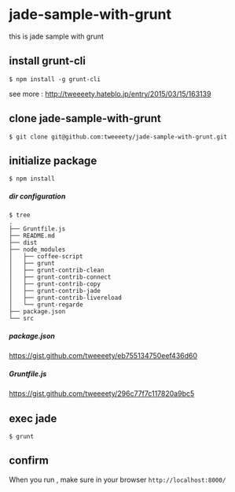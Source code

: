# jade-sample-with-grunt
this is jade sample with grunt

## install grunt-cli
```
$ npm install -g grunt-cli
```
see more : http://tweeeety.hateblo.jp/entry/2015/03/15/163139

## clone jade-sample-with-grunt
```
$ git clone git@github.com:tweeeety/jade-sample-with-grunt.git
```

## initialize package
```
$ npm install
```

##### dir configuration
```
$ tree 
.
├── Gruntfile.js
├── README.md
├── dist
├── node_modules
│   ├── coffee-script
│   ├── grunt
│   ├── grunt-contrib-clean
│   ├── grunt-contrib-connect
│   ├── grunt-contrib-copy
│   ├── grunt-contrib-jade
│   ├── grunt-contrib-livereload
│   └── grunt-regarde
├── package.json
└── src
```

##### package.json
https://gist.github.com/tweeeety/eb755134750eef436d60

##### Gruntfile.js
https://gist.github.com/tweeeety/296c77f7c117820a9bc5


## exec jade
```
$ grunt
```

## confirm
When you run , make sure in your browser `http://localhost:8000/`

